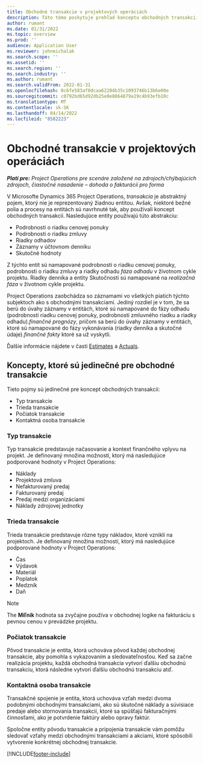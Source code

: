 ```yaml
---
title: Obchodné transakcie v projektových operáciách
description: Táto téma poskytuje prehľad konceptu obchodných transakcií v Microsofte Dynamics 365 Project Operations.
author: rumant
ms.date: 01/31/2022
ms.topic: overview
ms.prod: ''
audience: Application User
ms.reviewer: johnmichalak
ms.search.scope: ''
ms.assetid: ''
ms.search.region: ''
ms.search.industry: ''
ms.author: rumant
ms.search.validFrom: 2022-01-31
ms.openlocfilehash: 0c6fe583af0dcaa62204b35c1093746b13b6e00e
ms.sourcegitcommit: c0792bd65d92db25e0e8864879a19c4b93efb10c
ms.translationtype: MT
ms.contentlocale: sk-SK
ms.lasthandoff: 04/14/2022
ms.locfileid: "8582223"
---
```

# <a name="business-transactions-in-project-operations"></a>Obchodné transakcie v projektových operáciách

_**Platí pre:** Project Operations pre scenáre založené na zdrojoch/chýbajúcich zdrojoch, čiastočné nasadenie – dohoda o fakturácii pro forma_

V Microsofte Dynamics 365 Project Operations, *transakcia* je abstraktný pojem, ktorý nie je reprezentovaný žiadnou entitou. Avšak, niektoré bežné polia a procesy na entitách sú navrhnuté tak, aby používali koncept obchodných transakcií. Nasledujúce entity používajú túto abstrakciu:

- Podrobnosti o riadku cenovej ponuky
- Podrobnosti o riadku zmluvy
- Riadky odhadov
- Záznamy v účtovnom denníku
- Skutočné hodnoty

Z týchto entít sú namapované podrobnosti o riadku cenovej ponuky, podrobnosti o riadku zmluvy a riadky odhadu *fáza odhadu* v životnom cykle projektu. Riadky denníka a entity Skutočnosti sú namapované na *realizačná fáza* v životnom cykle projektu.

Project Operations zaobchádza so záznamami vo všetkých piatich týchto subjektoch ako s obchodnými transakciami. Jediný rozdiel je v tom, že sa berú do úvahy záznamy v entitách, ktoré sú namapované do fázy odhadu (podrobnosti riadku cenovej ponuky, podrobnosti zmluvného riadku a riadky odhadu).*finančné prognózy*, pričom sa berú do úvahy záznamy v entitách, ktoré sú namapované do fázy vykonávania (riadky denníka a skutočné údaje).*finančné fakty* ktoré sa už vyskytli.

Ďalšie informácie nájdete v časti [Estimates](../project-management/estimating-projects-overview.md) a [Actuals](actuals-overview.md).

## <a name="concepts-that-are-unique-to-business-transactions"></a>Koncepty, ktoré sú jedinečné pre obchodné transakcie

Tieto pojmy sú jedinečné pre koncept obchodných transakcií:

- Typ transakcie
- Trieda transakcie
- Počiatok transakcie
- Kontaktná osoba transakcie

### <a name="transaction-type"></a>Typ transakcie

Typ transakcie predstavuje načasovanie a kontext finančného vplyvu na projekt. Je definovaný množina možností, ktorý má nasledujúce podporované hodnoty v Project Operations:

- Náklady
- Projektová zmluva
- Nefakturovaný predaj
- Fakturovaný predaj
- Predaj medzi organizáciami
- Náklady zdrojovej jednotky

### <a name="transaction-class"></a>Trieda transakcie

Trieda transakcie predstavuje rôzne typy nákladov, ktoré vznikli na projektoch. Je definovaný množina možností, ktorý má nasledujúce podporované hodnoty v Project Operations:

- Čas
- Výdavok
- Materiál
- Poplatok
- Medzník
- Daň

> [!NOTE]
> The **Míľnik** hodnota sa zvyčajne používa v obchodnej logike na fakturáciu s pevnou cenou v prevádzke projektu.

### <a name="transaction-origin"></a>Počiatok transakcie

Pôvod transakcie je entita, ktorá uchováva pôvod každej obchodnej transakcie, aby pomohla s vykazovaním a sledovateľnosťou. Keď sa začne realizácia projektu, každá obchodná transakcia vytvorí ďalšiu obchodnú transakciu, ktorá následne vytvorí ďalšiu obchodnú transakciu atď.

### <a name="transaction-connection"></a>Kontaktná osoba transakcie

Transakčné spojenie je entita, ktorá uchováva vzťah medzi dvoma podobnými obchodnými transakciami, ako sú skutočné náklady a súvisiace predaje alebo stornovania transakcií, ktoré sa spúšťajú fakturačnými činnosťami, ako je potvrdenie faktúry alebo opravy faktúr.

Spoločne entity pôvodu transakcie a pripojenia transakcie vám pomôžu sledovať vzťahy medzi obchodnými transakciami a akciami, ktoré spôsobili vytvorenie konkrétnej obchodnej transakcie.

[!INCLUDE[footer-include](../includes/footer-banner.md)]
